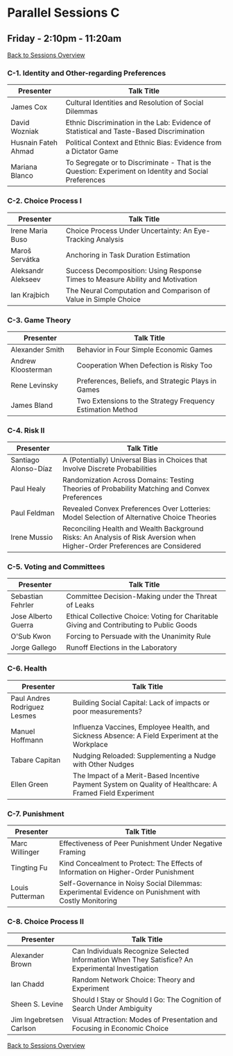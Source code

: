 # Parallel Sessions C
## Friday - 2:10pm - 11:20am
[Back to Sessions Overview](README.md)

### **C-1. Identity and Other-regarding Preferences**

Presenter     | Talk Title
--------------|------------
James Cox | Cultural Identities and Resolution of Social Dilemmas
David Wozniak | Ethnic Discrimination in the Lab: Evidence of Statistical and Taste-Based Discrimination
Husnain Fateh Ahmad |	Political Context and Ethnic Bias: Evidence from a Dictator Game
Mariana Blanco | To Segregate or to Discriminate - That is the Question: Experiment on Identity and Social Preferences

### **C-2. Choice Process I**

Presenter     | Talk Title
--------------|------------
Irene Maria Buso | Choice Process Under Uncertainty: An Eye-Tracking Analysis
Maroš Servátka | Anchoring in Task Duration Estimation
Aleksandr Alekseev | Success Decomposition: Using Response Times to Measure Ability and Motivation
Ian Krajbich | The Neural Computation and Comparison of Value in Simple Choice

### **C-3. Game Theory**

Presenter     | Talk Title
--------------|------------
Alexander Smith |	Behavior in Four Simple Economic Games
Andrew Kloosterman |	Cooperation When Defection is Risky Too
Rene Levinsky |	Preferences, Beliefs, and Strategic Plays in Games
James Bland |	Two Extensions to the Strategy Frequency Estimation Method


### **C-4. Risk II**

Presenter     | Talk Title
--------------|------------
Santiago Alonso-Díaz |	A (Potentially) Universal Bias in Choices that Involve Discrete Probabilities
Paul Healy |	Randomization Across Domains: Testing Theories of Probability Matching and Convex Preferences
Paul Feldman |	Revealed Convex Preferences Over Lotteries: Model Selection of Alternative Choice Theories
Irene Mussio |	Reconciling Health and Wealth Background Risks: An Analysis of Risk Aversion when Higher-Order Preferences are Considered


### **C-5. Voting and Committees**

Presenter     | Talk Title
--------------|------------
Sebastian Fehrler |	Committee Decision-Making under the Threat of Leaks
Jose Alberto Guerra |	Ethical Collective Choice: Voting for Charitable Giving and Contributing to Public Goods
O'Sub Kwon |	Forcing to Persuade with the Unanimity Rule
Jorge Gallego |	Runoff Elections in the Laboratory


### **C-6. Health**

Presenter     | Talk Title
--------------|------------
Paul Andres Rodriguez Lesmes |	Building Social Capital: Lack of impacts or poor measurements?
Manuel Hoffmann |	Influenza Vaccines, Employee Health, and Sickness Absence: A Field Experiment at the Workplace
Tabare Capitan |	Nudging Reloaded: Supplementing a Nudge with Other Nudges
Ellen Green |	The Impact of a Merit-Based Incentive Payment System on Quality of Healthcare:  A Framed Field Experiment 


### **C-7. Punishment**

Presenter     | Talk Title
--------------|------------
Marc Willinger |	Effectiveness of Peer Punishment Under Negative Framing
Tingting Fu |	Kind Concealment to Protect: The Effects of Information on Higher-Order Punishment
Louis Putterman |	Self-Governance in Noisy Social Dilemmas: Experimental Evidence on Punishment with Costly Monitoring

	
### **C-8. Choice Process II**

Presenter     | Talk Title
--------------|------------
Alexander Brown |	Can Individuals Recognize Selected Information When They Satisfice? An Experimental Investigation
Ian Chadd |	Random Network Choice: Theory and Experiment
Sheen S. Levine |	Should I Stay or Should I Go: The Cognition of Search Under Ambiguity
Jim Ingebretsen Carlson |	Visual Attraction: Modes of Presentation and Focusing in Economic Choice

[Back to Sessions Overview](README.md)
